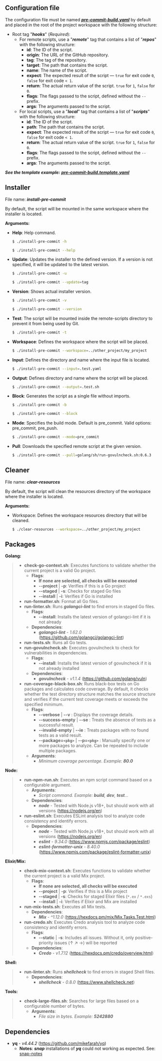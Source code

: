 ## Configuration file

The configuration file must be named [**_pre-commit-build.yaml_**](https://github.com/Rafael24595/bash-hooks/blob/main/pre-commit-build.template.yaml) by default and placed in the root of the project workspace with the following structure:

- Root tag "**_hooks_**" (_Required_):
    - For remote scripts, use a "**_remote_**" tag that contains a list of "**_repos_**" with the following structure:
        - **id**: The ID of the script.
        - **origin**: The URL of the GitHub repository.
        - **tag**: The tag of the repository.
        - **target**: The path that contains the script.
        - **name**: The name of the script.
        - **expect**: The expected result of the script — `true` for exit code `0`, `false` for exit code `< 1`.
        - **return**: The actual return value of the script. `true` for `1`, `false` for `0`.
        - **flags**: The flags passed to the script, defined without the `--` prefix.
        - **args**: The arguments passed to the script.
    - For local scripts, use a "**_local_**" tag that contains a list of "**_scripts_**" with the following structure:
        - **id**: The ID of the script.
        - **path**: The path that contains the script.
        - **expect**: The expected result of the script — `true` for exit code `0`, `false` for exit code `< 1`.
        - **return**: The actual return value of the script. `true` for `1`, `false` for `0`.
        - **flags**: The flags passed to the script, defined without the `--` prefix.
        - **args**: The arguments passed to the script.

**_See the template example:_** [**_pre-commit-build.template.yaml_**](https://github.com/Rafael24595/bash-hooks/blob/main/pre-commit-build.template.yaml)

## Installer

File name: **_install-pre-commit_**

By default, the script will be mounted in the same workspace where the installer is located.

**Arguments:**

- **Help**: Help command.

    ````bash
    $ ./install-pre-commit -h
    ````
    ````bash
    $ ./install-pre-commit --help
    ````

- **Update**: Updates the installer to the defined version. If a version is not specified, it will be updated to the latest version.

    ````bash
    $ ./install-pre-commit -u
    ````
    ````bash
    $ ./install-pre-commit --update=tag
    ````

- **Version**: Shows actual installer version.

    ````bash
    $ ./install-pre-commit -v
    ````
    ````bash
    $ ./install-pre-commit --version
    ````
- **Test**: The script will be mounted inside the remote-scripts directory to prevent it from being used by Git.

    ````bash
    $ ./install-pre-commit -t
    ````
- **Workspace**: Defines the workspace where the script will be placed.

    ````bash
    $ ./install-pre-commit --workspace=../other_project/my_project
    ````
- **Input**: Defines the directory and name where the input file is located.

    ````bash
    $ ./install-pre-commit --input=.test.yaml
    ````

- **Output**: Defines directory and name where the script will be placed.

    ````bash
    $ ./install-pre-commit --output=.test.sh
    ````

- **Block**: Generates the script as a single file without imports.

    ````bash
    $ ./install-pre-commit -b
    ````
    ````bash
    $ ./install-pre-commit --block
    ````

- **Mode**: Specifies the build mode. Default is pre_commit. Valid options: pre_commit, pre_push.

    ````bash
    $ ./install-pre-commit --mode=pre_commit
    ````

- **Pull**: Downloads the specified remote script at the given version.

    ````bash
    $ ./install-pre-commit --pull=golang/sh/run-govulncheck.sh:0.6.3
    ````

## Cleaner

File name: **_clear-resources_**

By default, the script will clean the resources directory of the workspace where the installer is located.

**Arguments:**

- Workspace: Defines the workspace resources directory that will be cleaned.

    ````bash
    $ ./clear-resources --workspace=../other_project/my_project
    ````

## Packages

**Golang:**
>    - **check-go-context.sh**: Executes functions to validate whether the current project is a valid Go project.
>       - **Flags**: 
>           - **If none are selected, all checks will be executed**
>           - **--project** | **-p**: Verifies if this is a Go project
>           - **--staged** | **-s**: Checks for staged Go files
>           - **--install** | **-i**: Verifies if Go is installed
>    - **run-formatter.sh**: Format all Go files.
>    - **run-linter.sh**: Runs **_golangci-lint_**  to find errors in staged Go files.
>       - **Flags**: 
>           - **--install**: Installs the latest version of golangci-lint if it is not already 
>       - **Dependencies**: 
>           - **_golangci-lint_** -  _1.62.0_ (https://github.com/golangci/golangci-lint)
>    - **run-tests.sh**: Runs all Go tests.
>    - **run-govulncheck.sh**: Executes govulncheck to check for vulnerabilities in dependencies.
>       - **Flags**: 
>           - **--install**: Installs the latest version of govulncheck if it is not already installed
>       - **Dependencies**: 
>           - **_govulncheck_** -  _v1.1.4_ (https://github.com/golang/vuln)
>    - **run-coverage-black-box.sh**: Runs black-box tests on Go packages and calculates code coverage. By default, it checks whether the test directory structure matches the source structure and verifies if the current test coverage meets or exceeds the specified minimum.
>       - **Flags**: 
>           - **--verbose** | **--v** : Displays the coverage details.
>           - **--success-empty** | **--se** : Treats the absence of tests as a successful result.
>           - **--invalid-empty** | **--ie** : Treats packages with no found tests as a valid result.
>           - **--package=`<pkg>`** | **--p=`<pkg>`** : Manually specify one or more packages to analyze. Can be repeated to include multiple packages.
>       - **Arguments**: 
>           - _Minimum coverage percentage. Example: **80.0**_ 

**Node:**
>    - **run-npm-run.sh**: Executes an npm script command based on a configurable argument.
>       - **Arguments**: 
>           - _Script command. Example: **build**, **dev**, **test**..._
>       - **Dependencies**: 
>           - **_node_** - Tested with Node.js v18+, but should work with all versions (https://nodejs.org/en)
>    - **run-eslint.sh**: Executes ESLint analysis tool to analyze code consistency and identify errors.
>       - **Dependencies**: 
>           - **_node_** - Tested with Node.js v18+, but should work with all versions (https://nodejs.org/en)
>           - **_eslint_** - _9.34.0_ (https://www.npmjs.com/package/eslint)
>           - **_eslint-formatter-unix_** - _8.40.0_ (https://www.npmjs.com/package/eslint-formatter-unix)

**Elixir/Mix:**
>    - **check-mix-context.sh**: Executes functions to validate whether the current project is a valid Mix project.
>       - **Flags**: 
>           - **If none are selected, all checks will be executed**
>           - **--project** | **-p**: Verifies if this is a Mix project
>           - **--staged** | **-s**: Checks for staged Elixir files (`*.ex` / `*.exs`)
>           - **--install** | **-i**: Verifies if Elixir and Mix are installed
>    - **run-mix-tests.sh**: Executes all Mix tests.
>       - **Dependencies**: 
>           - **_Mix_** - _^1.12.0_ (https://hexdocs.pm/mix/Mix.Tasks.Test.html)
>    - **run-credo.sh**: Executes Credo analysis tool to analyze code consistency and identify errors.
>       - **Flags**: 
>           - **--static** | **-s**: Includes all issues. Without it, only positive-priority issues (↑ ↗ →) will be reported
>       - **Dependencies**: 
>           - **_Credo_** - _v1.7.12_ (https://hexdocs.pm/credo/overview.html)

**Shell:**
>    - **run-linter.sh**: Runs **_shellcheck_**  to find errors in staged Shell files.
>       - **Dependencies**: 
>           - **_shellcheck_** -  _0.8.0_ (https://www.shellcheck.net)

**Tools:**
>    - **check-large-files.sh**: Searches for large files based on a configurable number of bytes.
>       - **Arguments**: 
>           - _File size in bytes. Example: **5242880**_ 

## Dependencies

- **yq** -  _v4.44.2_ (https://github.com/mikefarah/yq)
    - **Notes**: **_snap_** installations of **_yq_** could not working as expected. See: [snap-notes](https://github.com/mikefarah/yq/#snap-notes)
